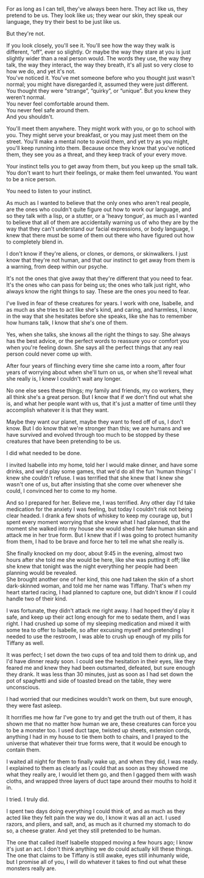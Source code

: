 For as long as I can tell, they've always been here. They act like us, they pretend to be us.  They look like us; they wear our skin, they speak our language, they try their best to be just like us.   

But they're not. 

If you look closely, you'll see it. You'll see how the way they walk is different, “off”, ever so slightly. Or maybe the way they stare at you is just slightly wider than a real person would. The words they use, the way they talk, the way they interact, the way they breath, it's all just so very close to how we do, and yet it's not.     
You've noticed it. You've met someone before who you thought just wasn't normal; you might have disregarded it, assumed they were just different. You thought they were “strange”, “quirky”, or “unique”. But you knew they weren't normal.   
You never feel comfortable around them.    
You never feel safe around them.   
And you shouldn't.   

You'll meet them anywhere. They might work with you, or go to school with you. They might serve your breakfast, or you may just meet them on the street. You'll make a mental note to avoid them, and yet try as you might, you'll keep running into them. Because once they know that you've noticed them, they see you as a threat, and they keep track of your every move. 

Your instinct tells you to get away from them, but you keep up the small talk. You don't want to hurt their feelings, or make them feel unwanted. You want to be a nice person. 

You need to listen to your instinct.   

As much as I wanted to believe that the only ones who aren't real people, are the ones who couldn't quite figure out how to work our language, and so they talk with a lisp, or a stutter, or a 'heavy tongue', as much as I wanted to believe that all of them are accidentally warning us of who they are by the way that they can't understand our facial expressions, or body language, I knew that there must be some of them out there who have figured out how to completely blend in.   

I don't know if they're aliens, or clones, or demons, or skinwalkers. I just know that they're not human, and that our instinct to get away from them is a warning, from deep within our psyche.  

 It's not the ones that give away that they're different that you need to fear. It's the ones who can pass for being us; the ones who talk just right, who always know the right things to say. These are the ones you need to fear. 

I've lived in fear of these creatures for years. I work with one, Isabelle, and as much as she tries to act like she's kind, and caring, and harmless, I know, in the way that she hesitates before she speaks, like she has to remember how humans talk, I know that she's one of them.   

Yes, when she talks, she knows all the right the things to say. She always has the best advice, or the perfect words to reassure you or comfort you when you're feeling down. She says all the perfect things that any real person could never come up with. 

After four years of flinching every time she came into a room, after four years of worrying about when she'll turn on us, or when she'll reveal what she really is, I knew I couldn't wait any longer.  

No one else sees these things; my family and friends, my co workers, they all think she's a great person. But I know that if we don't find out what she is, and what her people want with us, that it's just a matter of time until they accomplish whatever it is that they want. 

Maybe they want our planet, maybe they want to feed off of us, I don't know. But I do know that we're stronger than this; we are humans and we have survived and evolved through too much to be stopped by these creatures that have been pretending to be us. 

I did what needed to be done.   

I invited Isabelle into my home, told her I would make dinner, and have some drinks, and we'd play some games, that we'd do all the fun 'human things' I knew she couldn't refuse.  I was terrified that she knew that I knew she wasn't one of us, but after insisting that she come over whenever she could, I convinced her to come to my home.   

And so I prepared for her. Believe me, I was terrified. Any other day I'd take medication for the anxiety I was feeling, but today I couldn't risk not being clear headed. I drank a few shots of whiskey to keep my courage up, but I spent every moment worrying that she knew what I had planned, that the moment she walked into my house she would shed her fake human skin and attack me in her true form. But I knew that if I was going to protect humanity from them, I had to be brave and force her to tell me what she really is. 

She finally knocked on my door, about 9:45 in the evening, almost two hours after she told me she would be here, like she was putting it off; like she knew that tonight was the night everything her people had been planning would be revealed.     
  She brought another one of her kind, this one had taken the skin of a short dark-skinned woman, and told me her name was Tiffany. That's when my heart started racing, I had planned to capture one, but didn't know if I could handle two of their kind.   

I was fortunate, they didn't attack me right away. I had hoped they'd play it safe, and keep up their act long enough for me to sedate them, and I was right. I had crushed up some of my sleeping medication and mixed it with some tea to offer to Isabelle, so after excusing myself and pretending I needed to use the restroom, I was able to crush up enough of my pills for Tiffany as well. 

It was perfect; I set down the two cups of tea and told them to drink up, and I'd have dinner ready soon. I could see the hesitation in their eyes, like they feared me and knew they had been outsmarted, defeated, but sure enough they drank. It was less than 30 minutes, just as soon as I had set down the pot of spaghetti and side of toasted bread on the table, they were unconscious. 

I had worried that our medicines wouldn't work on them, but sure enough, they were fast asleep.  

It horrifies me how far I've gone to try and get the truth out of them, it has shown me that no matter how human we are, these creatures can force you to be a monster too. I used duct tape, twisted up sheets, extension cords, anything I had in my house to tie them both to chairs, and I prayed to the universe that whatever their true forms were, that it would be enough to contain them.   

I waited all night for them to finally wake up, and when they did, I was ready. I explained to them as clearly as I could that as soon as they showed me what they really are, I would let them go, and then I gagged them with wash cloths, and wrapped three layers of duct tape around their mouths to hold it in. 

I tried. I truly did. 

I spent two days doing everything I could think of, and as much as they acted like they felt pain the way we do, I know it was all an act. I used razors, and pliers, and salt, and, as much as it churned my stomach to do so, a cheese grater. And yet they still pretended to be human.   

The one that called itself Isabelle stopped moving a few hours ago; I know it's just an act. I don't think anything we do could actually kill these things. The one that claims to be Tiffany is still awake, eyes still inhumanly wide, but I promise all of you, I will do whatever it takes to find out what these monsters really are.